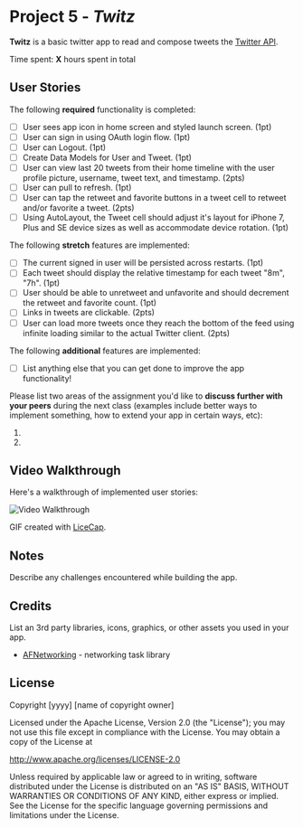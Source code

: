 # Project 5 - *Twitz*

**Twitz** is a basic twitter app to read and compose tweets the [Twitter API](https://apps.twitter.com/).

Time spent: **X** hours spent in total

## User Stories

The following **required** functionality is completed:

- [ ] User sees app icon in home screen and styled launch screen. (1pt)
- [ ] User can sign in using OAuth login flow. (1pt)
- [ ] User can Logout. (1pt)
- [ ] Create Data Models for User and Tweet. (1pt)
- [ ] User can view last 20 tweets from their home timeline with the user profile picture, username, tweet text, and timestamp. (2pts)
- [ ] User can pull to refresh. (1pt)
- [ ] User can tap the retweet and favorite buttons in a tweet cell to retweet and/or favorite a tweet. (2pts)
- [ ] Using AutoLayout, the Tweet cell should adjust it's layout for iPhone 7, Plus and SE device sizes as well as accommodate device rotation. (1pt)

The following **stretch** features are implemented:

- [ ] The current signed in user will be persisted across restarts. (1pt)
- [ ] Each tweet should display the relative timestamp for each tweet "8m", "7h". (1pt)
- [ ] User should be able to unretweet and unfavorite and should decrement the retweet and favorite count. (1pt)
- [ ] Links in tweets are clickable. (2pts)
- [ ] User can load more tweets once they reach the bottom of the feed using infinite loading similar to the actual Twitter client. (2pts)

The following **additional** features are implemented:

- [ ] List anything else that you can get done to improve the app functionality!

Please list two areas of the assignment you'd like to **discuss further with your peers** during the next class (examples include better ways to implement something, how to extend your app in certain ways, etc):

1.
2.

## Video Walkthrough

Here's a walkthrough of implemented user stories:

<img src='http://i.imgur.com/link/to/your/gif/file.gif' title='Video Walkthrough' width='' alt='Video Walkthrough' />

GIF created with [LiceCap](http://www.cockos.com/licecap/).

## Notes

Describe any challenges encountered while building the app.

## Credits

List an 3rd party libraries, icons, graphics, or other assets you used in your app.

- [AFNetworking](https://github.com/AFNetworking/AFNetworking) - networking task library

## License

Copyright [yyyy] [name of copyright owner]

Licensed under the Apache License, Version 2.0 (the "License");
you may not use this file except in compliance with the License.
You may obtain a copy of the License at

http://www.apache.org/licenses/LICENSE-2.0

Unless required by applicable law or agreed to in writing, software
distributed under the License is distributed on an "AS IS" BASIS,
WITHOUT WARRANTIES OR CONDITIONS OF ANY KIND, either express or implied.
See the License for the specific language governing permissions and
limitations under the License.


